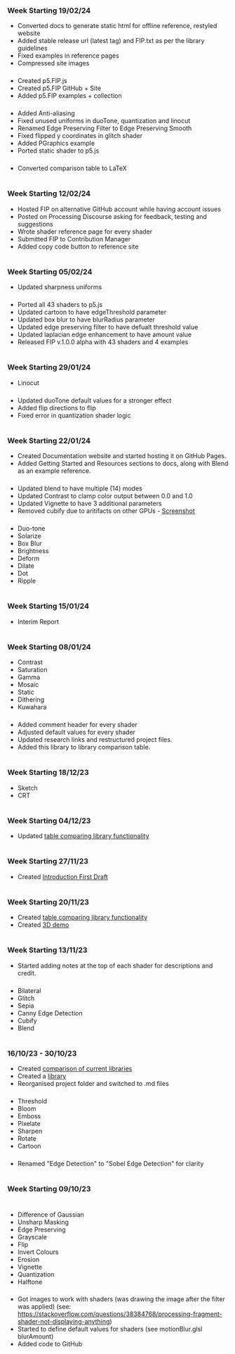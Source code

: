 ### Week Starting 19/02/24
- Converted docs to generate static html for offline reference, restyled website
- Added stable release url (latest tag) and FIP.txt as per the library guidelines
- Fixed examples in reference pages
- Compressed site images
###
- Created p5.FIP.js
- Created p5.FIP GitHub + Site
- Added p5.FIP examples + collection
###
- Added Anti-aliasing
- Fixed unused uniforms in duoTone, quantization and linocut
- Renamed Edge Preserving Filter to Edge Preserving Smooth
- Fixed flipped y coordinates in glitch shader 
- Added PGraphics example
- Ported static shader to p5.js
###
- Converted comparison table to LaTeX

#

### Week Starting 12/02/24
- Hosted FIP on alternative GitHub account while having account issues
- Posted on Processing Discourse asking for feedback, testing and suggestions
- Wrote shader reference page for every shader
- Submitted FIP to Contribution Manager
- Added copy code button to reference site
#

### Week Starting 05/02/24

- Updated sharpness uniforms

###

- Ported all 43 shaders to p5.js
- Updated cartoon to have edgeThreshold parameter
- Updated box blur to have blurRadius parameter
- Updated edge preserving filter to have defualt threshold value
- Updated laplacian edge enhancement to have amount value
- Released FIP v.1.0.0 alpha with 43 shaders and 4 examples

#

### Week Starting 29/01/24
- Linocut

###

- Updated duoTone default values for a stronger effect
- Added flip directions to flip
- Fixed error in quantization shader logic

#

### Week Starting 22/01/24

- Created Documentation website and started hosting it on GitHub Pages.
- Added Getting Started and Resources sections to docs, along with Blend as an example reference.

###

- Updated blend to have multiple (14) modes
- Updated Contrast to clamp color output between 0.0 and 1.0
- Updated Vignette to have 3 additional parameters
- Removed cubify due to aritifacts on other GPUs - [Screenshot](https://github.com/prontopablo/FIP/blob/main/notes/Progress%20Screenshots/cubifyPrecision.png)

###
- Duo-tone
- Solarize
- Box Blur
- Brightness
- Deform
- Dilate
- Dot
- Ripple 

#

### Week Starting 15/01/24

- Interim Report

#

### Week Starting 08/01/24

- Contrast
- Saturation
- Gamma
- Mosaic
- Static
- Dithering
- Kuwahara
###
- Added comment header for every shader
- Adjusted default values for every shader
- Updated research links and restructured project files.
- Added this library to library comparison table.
#

### Week Starting 18/12/23

- Sketch
- CRT

#

### Week Starting 04/12/23

- Updated [table comparing library functionality](FunctionComparisonTable.jpg)

#
### Week Starting 27/11/23

- Created [Introduction First Draft](Introduction%20First%20Draft.md)

#
### Week Starting 20/11/23

- Created [table comparing library functionality](FunctionComparisonTable.jpg)
- Created [3D demo](https://www.youtube.com/watch?v=PWXdbIyUZIo) 
#
### Week Starting 13/11/23

- Started adding notes at the top of each shader for descriptions and credit.
###
- Bilateral
- Glitch
- Sepia
- Canny Edge Detection
- Cubify
- Blend
#

### 16/10/23 - 30/10/23

- Created [comparison of current libraries](Comparison%20of%20Image%20Processing%20Libraries.md)
- Created a [library](Library%20Notes.md)
- Reorganised project folder and switched to .md files
###
- Threshold
- Bloom
- Emboss
- Pixelate 
- Sharpen
- Rotate
- Cartoon
 ###
- Renamed "Edge Detection" to "Sobel Edge Detection" for clarity
#
### Week Starting 09/10/23
# 
-  Difference of Gaussian
-  Unsharp Masking
-  Edge Preserving
-  Grayscale
-  Flip
-  Invert Colours
-  Erosion
-  Vignette
-  Quantization
-  Halftone
###
- Got images to work with shaders (was drawing the image after the filter was applied) (see: https://stackoverflow.com/questions/38384768/processing-fragment-shader-not-displaying-anything)
- Started to define default values for shaders (see motionBlur.glsl blurAmount)
- Added code to GitHub